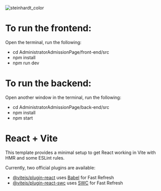 ![steinhardt_color](https://github.com/JiayuDu0048/AdministratorAdmissionPage/assets/100020447/9fa55ddc-bcaa-4c96-b179-a81d32fce622)
# To run the frontend:

Open the terminal, run the following:
- cd AdministratorAdmissionPage/front-end/src
- npm install
- npm run dev

# To run the backend:
Open another window in the terminal, run the following:
- cd AdministratorAdmissionPage/back-end/src
- npm install
- npm start

# React + Vite

This template provides a minimal setup to get React working in Vite with HMR and some ESLint rules.

Currently, two official plugins are available:

- [@vitejs/plugin-react](https://github.com/vitejs/vite-plugin-react/blob/main/packages/plugin-react/README.md) uses [Babel](https://babeljs.io/) for Fast Refresh
- [@vitejs/plugin-react-swc](https://github.com/vitejs/vite-plugin-react-swc) uses [SWC](https://swc.rs/) for Fast Refresh

